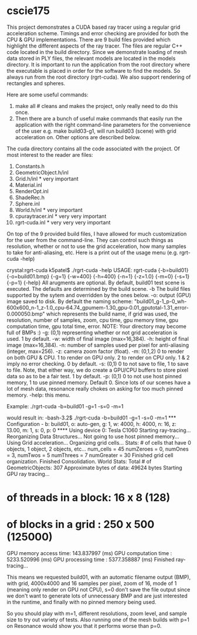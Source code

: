 cscie175
========

This project demonstrates a CUDA based ray tracer using a regular grid acceleration scheme.  Timings and error checking are provided for both the CPU & GPU implementations.  There are 9 build files provided which highlight the different aspects of the ray tracer.  The files are regular C++ code located in the build directory.  Since we demonstrate loading of mesh data stored in PLY files, the relevant models are located in the models directory. It is important to run the application from the root directory where the executable is placed in order for the software to find the models.  So always run from the root directory (rgrt-cuda). We also support rendering of rectangles and spheres.  

Here are some useful commands:

1) make all # cleans and makes the project, only really need to do this once.
2) Then there are a bunch of useful make commands that easily run the application with the right command-line parameters for the convenience of the user e.g. make build03-g1, will run build03 (scene) with grid acceleration on.  Other options are described below.

The cuda directory contains all the code associated with the project.  Of most interest to the reader are files:
1) Constants.h
2) GeometricObject.h/inl
3) Grid.h/inl * very important
4) Material.inl
5) RenderOpt.inl
6) ShadeRec.h
7) Sphere.inl
8) World.h/inl * very important
9) cpuraytracer.inl * very very important
10) rgrt-cuda.inl * very very very important

On top of the 9 provided build files, I have allowed for much customization for the user from the command-line.  They can control such things as resolution, whether or not to use the grid acceleration, how many samples to take for anti-aliasing, etc.  Here is a print out of the usage menu (e.g. rgrt-cuda -help)

crystal:rgrt-cuda k5patel$ ./rgrt-cuda -help
USAGE:  rgrt-cuda {-b=build01} {-o=build01.bmp} {-g=1} {-w=400} {-h=400} {-n=1} {-z=1.0} {-m=0} {-s=1} {-p=1} {-help}
All arugments are optional. By default, build01 test scene is executed. 
The defaults are determined by the build scene. 
-b  The build files supported by the sytem and overridden by the ones below.
-o: output (GPU) image saved to disk.  By default the naming scheme:
      "build01_g-1_p-0_wh-600x600_n-1_z-1.0_cpu-64.74_gpumem-1.30_gpu-0.01_gputotal-1.31_error-0.000050.bmp"
      which represents the build name, if grid was used, the resolution, 
      number of samples, zoom, cpu time, gpu memory time, gpu computation time, gpu total time, error.
      NOTE: Your directory may become full of BMPs :)
-g: (0,1) representing whether or not grid acceleration is used. 1 by default. 
-w: width of final image (max=16,384).
-h: height of final image (max=16,384).
-n: number of samples used per pixel for anti-aliasing (integer, max=256).
-z: camera zoom factor (float).
-m: (0,1,2) 0 to render on both GPU & CPU. 1 to render on GPU only. 2 to render on CPU only. 1 & 2 imply no error checking. 0 by default. 
-s: (0,1) 0 to not save to file, 1 to save to file.  Note, that either way, we do create a GPU/CPU buffers to store pixel data so as to be a fair test. 1 by default. 
-p: (0,1) 0 to not use host pinned memory, 1 to use pinned memory.  Default 0. Since lots of our scenes have a lot of mesh data, resonance really chokes on asking for too much pinned memory.
-help: this menu.

Example: ./rgrt-cuda -b=build01 -g=1 -s=0 -m=1

would result in:
-bash-3.2$ ./rgrt-cuda -b=build01 -g=1 -s=0 -m=1
*** Configuration - b: build01, o: auto-gen, g: 1, w: 4000, h: 4000, n: 16, z: 13.00, m: 1, s: 0, p: 0 ****
Using device 0: Tesla C1060
Starting ray-tracing...
Reorganizing Data Structures...
  Not going to use host pinned memory...
  Using Grid acceleration...
    Organizing grid cells...
      Stats: # of cells that have 0 objects, 1 object, 2 objects, etc...
      num_cells = 45
      numZeroes = 0, numOnes = 3, numTwos = 5
      numThrees = 7 numGreater = 30
    Finished grid cell organization.
Finished Consolidation.
World Stats: 
  Total # of GeometricObjects: 307
  Approximate bytes of data: 49624 bytes
Starting GPU ray tracing...
  # of threads in a block: 16 x 8 (128)
  # of blocks in a grid  : 250 x 500 (125000)
  GPU memory access time: 143.837997 (ms)
  GPU computation time  : 5233.520996 (ms)
  GPU processing time   : 5377.358887 (ms)
Finished ray-tracing...

This means we requested build01, with an automatic filename output (BMP), with grid, 4000x4000 and 16 samples per pixel, zoom of 16, mode of 1 (meaning only render on GPU not CPU), s=0 don't save the file output since we don't want to generate lots of unnecessary BMP and are just interested in the runtime, and finally with no pinned memory being used.

So you should play with m=1, different resolutions, zoom level, and sample size to try out variety of tests.  Also running one of the mesh builds with p=1 on Resonance would show you that it performs worse than p=0.
